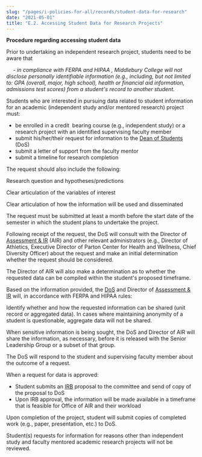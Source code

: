 ```yaml
---
slug: "/pages/i-policies-for-all/records/student-data-for-research"
date: "2021-05-01"
title: "E.2. Accessing Student Data for Research Projects"
---
```


**Procedure regarding accessing student data**

Prior to undertaking an independent research project, students need to be aware that

&emsp; - *in compliance with FERPA and HIPAA* *, Middlebury College will not disclose personally identifiable information (e.g., including, but not limited to: GPA (overall, major, high school), health or financial aid information, admissions test scores) from a student's record to another student.*

Students who are interested in pursuing data related to student information for an academic (independent study and/or mentored research) project must:

- be enrolled in a credit  bearing course (e.g., independent study) or a research project with an identified supervising faculty member
- submit his/her/their request for information to the [Dean of Students](https://www.middlebury.edu/college/student-life/dean-students) (DoS)
- submit a letter of support from the faculty mentor
- submit a timeline for research completion

The request should also include the following:

Research question and hypotheses/predictions

Clear articulation of the variables of interest

Clear articulation of how the information will be used and disseminated

The request must be submitted at least a month before the start date of the semester in which the student plans to undertake the project.

Following receipt of the request, the DoS will consult with the Director of [Assessment & IR](https://www.middlebury.edu/offices/administration/planning) (AIR) and other relevant administrators (e.g., Director of Athletics, Executive Director of Parton Center for Health and Wellness, Chief Diversity Officer) about the request and make an initial determination whether the request should be considered.

The Director of AIR will also make a determination as to whether the requested data can be compiled within the student's proposed timeframe.

Based on the information provided, the [DoS](https://www.middlebury.edu/college/student-life/dean-students) and Director of [Assessment & IR](https://www.middlebury.edu/offices/administration/planning) will, in accordance with FERPA and HIPAA rules:

Identify whether and how the requested information can be shared (unit record or aggregated data). In cases where maintaining anonymity of a student is questionable, aggregate data will not be shared.

When sensitive information is being sought, the DoS and Director of AIR will share the information, as necessary, before it is released with the Senior Leadership Group or a subset of that group.

The DoS will respond to the student and supervising faculty member about the outcome of a request.

When a request for data is approved:

- Student submits an [IRB](https://www.middlebury.edu/academics/resources/irb) proposal to the committee and send of copy of the proposal to DoS
- Upon IRB approval, the information will be made available in a timeframe that is feasible for Office of AIR and their workload

Upon completion of the project, student will submit copies of completed work (e.g., paper, presentation, etc.) to DoS.

Student(s) requests for information for reasons other than independent study and faculty mentored academic research projects will not be reviewed.
